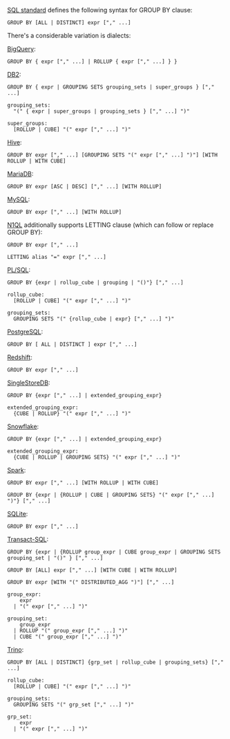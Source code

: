 [SQL standard][] defines the following syntax for GROUP BY clause:

    GROUP BY [ALL | DISTINCT] expr ["," ...]

There's a considerable variation is dialects:

[BigQuery][]:

    GROUP BY { expr ["," ...] | ROLLUP { expr ["," ...] } }

[DB2][]:

    GROUP BY { expr | GROUPING SETS grouping_sets | super_groups } ["," ...]

    grouping_sets:
      "(" { expr | super_groups | grouping_sets } ["," ...] ")"

    super_groups:
      [ROLLUP | CUBE] "(" expr ["," ...] ")"

[Hive][]:

    GROUP BY expr ["," ...] [GROUPING SETS "(" expr ["," ...] ")"] [WITH ROLLUP | WITH CUBE]

[MariaDB][]:

    GROUP BY expr [ASC | DESC] ["," ...] [WITH ROLLUP]

[MySQL][]:

    GROUP BY expr ["," ...] [WITH ROLLUP]

[N1QL][] additionally supports LETTING clause (which can follow or replace GROUP BY):

    GROUP BY expr ["," ...]

    LETTING alias "=" expr ["," ...]

[PL/SQL][]:

    GROUP BY {expr | rollup_cube | grouping | "()"} ["," ...]

    rollup_cube:
      [ROLLUP | CUBE] "(" expr ["," ...] ")"

    grouping_sets:
      GROUPING SETS "(" {rollup_cube | expr} ["," ...] ")"

[PostgreSQL][]:

    GROUP BY [ ALL | DISTINCT ] expr ["," ...]

[Redshift][]:

    GROUP BY expr ["," ...]

[SingleStoreDB][]:

    GROUP BY {expr ["," ...] | extended_grouping_expr}

    extended_grouping_expr:
      {CUBE | ROLLUP} "(" expr ["," ...] ")"

[Snowflake][]:

    GROUP BY {expr ["," ...] | extended_grouping_expr}

    extended_grouping_expr:
      {CUBE | ROLLUP | GROUPING SETS} "(" expr ["," ...] ")"

[Spark][]:

    GROUP BY expr ["," ...] [WITH ROLLUP | WITH CUBE]

    GROUP BY {expr | {ROLLUP | CUBE | GROUPING SETS} "(" expr ["," ...] ")"} ["," ...]

[SQLite][]:

    GROUP BY expr ["," ...]

[Transact-SQL][]:

    GROUP BY {expr | {ROLLUP group_expr | CUBE group_expr | GROUPING SETS grouping_set | "()" } ["," ...]

    GROUP BY [ALL] expr ["," ...] [WITH CUBE | WITH ROLLUP]

    GROUP BY expr [WITH "(" DISTRIBUTED_AGG ")"] ["," ...]

    group_expr:
        expr
      | "(" expr ["," ...] ")"

    grouping_set:
        group_expr
      | ROLLUP "(" group_expr ["," ...] ")"
      | CUBE "(" group_expr ["," ...] ")"

[Trino][]:

    GROUP BY [ALL | DISTINCT] {grp_set | rollup_cube | grouping_sets} ["," ...]

    rollup_cube:
      [ROLLUP | CUBE] "(" expr ["," ...] ")"

    grouping_sets:
      GROUPING SETS "(" grp_set ["," ...] ")"

    grp_set:
        expr
      | "(" expr ["," ...] ")"

[sql standard]: https://jakewheat.github.io/sql-overview/sql-2008-foundation-grammar.html#query-specification
[bigquery]: https://cloud.google.com/bigquery/docs/reference/standard-sql/query-syntax#group_by_clause
[db2]: https://www.ibm.com/docs/en/db2/9.7?topic=queries-subselect#r0000875__grpby
[hive]: https://cwiki.apache.org/confluence/display/Hive/Enhanced+Aggregation%2C+Cube%2C+Grouping+and+Rollup
[mariadb]: https://mariadb.com/kb/en/select/
[mysql]: https://dev.mysql.com/doc/refman/8.0/en/select.html
[n1ql]: https://docs.couchbase.com/server/current/n1ql/n1ql-language-reference/select-syntax.html#group-by-clause
[pl/sql]: https://docs.oracle.com/database/121/SQLRF/statements_10002.htm#i2065777
[postgresql]: https://www.postgresql.org/docs/current/sql-select.html
[redshift]: https://docs.aws.amazon.com/redshift/latest/dg/r_SELECT_synopsis.html
[singlestoredb]: https://docs.singlestore.com/managed-service/en/reference/sql-reference/data-manipulation-language-dml/select.html
[snowflake]: https://docs.snowflake.com/en/sql-reference/constructs/group-by.html
[spark]: https://spark.apache.org/docs/latest/sql-ref-syntax-qry-select.html
[sqlite]: https://www.sqlite.org/lang_select.html
[transact-sql]: https://docs.microsoft.com/en-US/sql/t-sql/queries/select-group-by-transact-sql?view=sql-server-ver15
[trino]: https://github.com/trinodb/trino/blob/c7b26825218d5d11e9469984977dee6856f362ff/core/trino-parser/src/main/antlr4/io/trino/sql/parser/SqlBase.g4#L257
